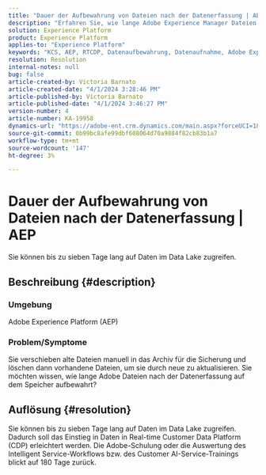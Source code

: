 ```yaml
---
title: "Dauer der Aufbewahrung von Dateien nach der Datenerfassung | AEP"
description: "Erfahren Sie, wie lange Adobe Experience Manager Dateien nach der Datenerfassung speichert."
solution: Experience Platform
product: Experience Platform
applies-to: "Experience Platform"
keywords: "KCS, AEP, RTCDP, Datenaufbewahrung, Datenaufnahme, Adobe Experience Platform, Experience Platform, Data Lake"
resolution: Resolution
internal-notes: null
bug: false
article-created-by: Victoria Barnato
article-created-date: "4/1/2024 3:28:46 PM"
article-published-by: Victoria Barnato
article-published-date: "4/1/2024 3:46:27 PM"
version-number: 4
article-number: KA-19958
dynamics-url: "https://adobe-ent.crm.dynamics.com/main.aspx?forceUCI=1&pagetype=entityrecord&etn=knowledgearticle&id=d33f0185-3cf0-ee11-904b-6045bd04ed02"
source-git-commit: 0b99bc8afe99dbf608064d70a9884f82cb83b1a7
workflow-type: tm+mt
source-wordcount: '147'
ht-degree: 3%

---
```


# Dauer der Aufbewahrung von Dateien nach der Datenerfassung | AEP


Sie können bis zu sieben Tage lang auf Daten im Data Lake zugreifen.

## Beschreibung {#description}


### <b>Umgebung</b>

Adobe Experience Platform (AEP)

### <b>Problem/Symptome</b>

Sie verschieben alte Dateien manuell in das Archiv für die Sicherung und löschen dann vorhandene Dateien, um sie durch neue zu aktualisieren. Sie möchten wissen, wie lange Adobe Dateien nach der Datenerfassung auf dem Speicher aufbewahrt?




## Auflösung {#resolution}


Sie können bis zu sieben Tage lang auf Daten im Data Lake zugreifen. Dadurch soll das Einstieg in Daten in Real-time Customer Data Platform (CDP) erleichtert werden. Die Adobe-Schulung oder die Auswertung des Intelligent Service-Workflows bzw. des Customer AI-Service-Trainings blickt auf 180 Tage zurück.
